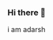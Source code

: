 ### Hi there 👋

i am adarsh
<!--
**adarshjha12/adarshjha12** is a ✨ _special_ ✨ repository because its `README.md` (this file) appears on your GitHub profile.

Here are some ideas to get you started:

- 🔭 I’m currently working on ...full stack web development
- 🌱 I’m currently learning ...javascript and node js

- 💬 Ask me about ...
- 📫 How to reach me: ...
- 😄 Pronouns: ...
- ⚡ Fun fact: ...
-->
